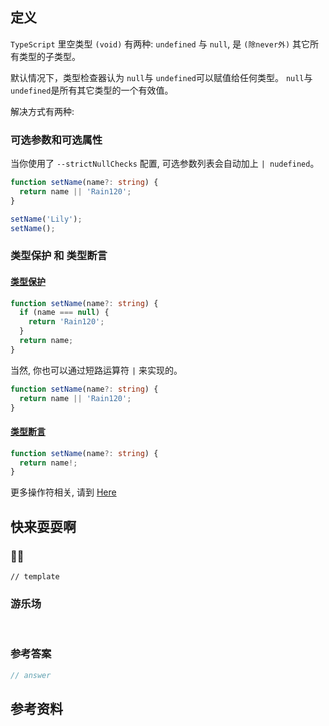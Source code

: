 ## 定义

`TypeScript` 里空类型 `(void)` 有两种: `undefined` 与 `null`, 是 `(除never外)` 其它所有类型的子类型。

 默认情况下，类型检查器认为 `null`与 `undefined`可以赋值给任何类型。 `null`与 `undefined`是所有其它类型的一个有效值。

解决方式有两种:

### 可选参数和可选属性

当你使用了 `--strictNullChecks` 配置, 可选参数列表会自动加上 `| nudefined`。

```ts
function setName(name?: string) {
  return name || 'Rain120';
}

setName('Lily');
setName();

```

### 类型保护 和 类型断言

#### [类型保护](../type-guard/README.md)

```ts
function setName(name?: string) {
  if (name === null) {
    return 'Rain120';
  }
  return name;
}
```

当然, 你也可以通过短路运算符 `|` 来实现的。

```ts
function setName(name?: string) {
  return name || 'Rain120';
}
```

#### [类型断言](../../type-assertion/README.md)

```ts
function setName(name?: string) {
  return name!;
}
```

更多操作符相关, 请到 [Here](../operator/README.md)

## 快来耍耍啊

### 🌰🌰

<!-- 题目 -->

```
// template
```

### 游乐场

<br />

<Editor
  value='// enjoy yourself'
/>

### 参考答案

```ts
// answer
```

## 参考资料


